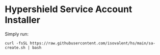 # Hypershield Service Account Installer

Simply run:

```
curl -fsSL https://raw.githubusercontent.com/isovalent/hs/main/sa-create.sh | bash
```
